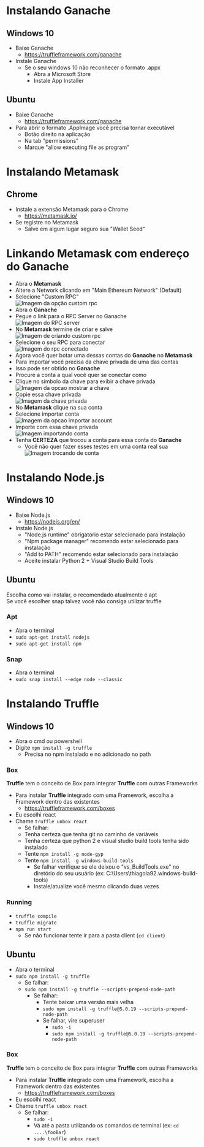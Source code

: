# Instalando Ganache 

## Windows 10
* Baixe Ganache
  * https://truffleframework.com/ganache
* Instale Ganache
  * Se o seu windows 10 não reconhecer o formato .appx
    * Abra a Microsoft Store
    * Instale App Installer
    
## Ubuntu
* Baixe Ganache
  * https://truffleframework.com/ganache
* Para abrir o formato .AppImage você precisa tornar executável
  * Botão direito na aplicação
  * Na tab "permissions"
  * Marque "allow executing file as program" 

# Instalando Metamask

## Chrome
* Instale a extensão Metamask para o Chrome
  * https://metamask.io/
* Se registre no Metamask
  * Salve em algum lugar seguro sua "Wallet Seed"
    
# Linkando Metamask com endereço do Ganache
* Abra o **Metamask**
* Altere a Network clicando em "Main Ethereum Network" (Default)  
* Selecione "Custom RPC"   
![Imagem da opção custom rpc](customRPC.png)  
* Abra o **Ganache**
* Pegue o link para o RPC Server no Ganache  
![Imagem do RPC server](rpcServer.png)  
* No **Metamask** termine de criar e salve  
![Imagem de criando custom rpc](customRPCsave.png)  
* Selecione o seu RPC para conectar  
![Imagem do rpc conectado](foobar.png)  
* Agora você quer botar uma dessas contas do **Ganache** no **Metamask**
* Para importar você precisa da chave privada de uma das contas
* Isso pode ser obtido no **Ganache**
* Procure a conta a qual você quer se conectar como
* Clique no simbolo da chave para exibir a chave privada  
![Imagem da opcao mostrar a chave](showkey.png)  
* Copie essa chave privada  
![Imagem da chave privada](privatekey.png)  
* No **Metamask** clique na sua conta  
* Selecione importar conta  
![Imagem da opcao importar account](importaccount.png)  
* Importe com essa chave privada  
![Imagem importando conta](importaccountkey.png)  
* Tenha **CERTEZA** que trocou a conta para essa conta do **Ganache**  
  * Você não quer fazer esses testes em uma conta real sua  
![Imagem trocando de conta](changeaccount.png)  

# Instalando Node.js

## Windows 10
* Baixe Node.js
  * https://nodejs.org/en/
* Instale Node.js
  * "Node.js runtime" obrigatório estar selecionado para instalação
  * "Npm package manager" recomendo estar selecionado para instalação
  * "Add to PATH" recomendo estar selecionado para instalação
  * Aceite instalar Python 2 + Visual Studio Build Tools

## Ubuntu
Escolha como vai instalar, o recomendado atualmente é apt  
Se você escolher snap talvez você não consiga utilizar truffle  

### Apt
* Abra o terminal
* `sudo apt-get install nodejs`
* `sudo apt-get install npm`

### Snap
* Abra o terminal
* `sudo snap install --edge node --classic`

# Instalando Truffle

## Windows 10
* Abra o cmd ou powershell
* Digite `npm install -g truffle`
  * Precisa no npm instalado e no adicionado no path

### Box
**Truffle** tem o conceito de Box para integrar **Truffle** com outras Frameworks
* Para instalar **Truffle** integrado com uma Framework, escolha a Framework dentro das existentes
  * https://truffleframework.com/boxes
* Eu escolhi react
* Chame `truffle unbox react`
  * Se falhar:
  * Tenha certeza que tenha git no caminho de variáveis
  * Tenha certeza que python 2 e visual studio build tools tenha sido instalado
  * Tente `npm install -g node-gyp`
  * Tente `npm install -g windows-build-tools`
    * Se falhar verifique se ele deixou o "vs_BuildTools.exe" no diretório do seu usuário (ex: C:\Users\thiagola92\.windows-build-tools)
    * Instale/atualize você mesmo clicando duas vezes

### Running
* `truffle compile`
* `truffle migrate`
* `npm run start`
  * Se não funcionar tente ir para a pasta client (`cd client`)

## Ubuntu
* Abra o terminal
* `sudo npm install -g truffle`
  * Se falhar:
  * `sudo npm install -g truffle --scripts-prepend-node-path`
    * Se falhar:
      * Tente baixar uma versão mais velha
      * `sudo npm install -g truffle@5.0.19 --scripts-prepend-node-path`
      * Se falhar, vire superuser
        * `sudo -i`
        * `sudo npm install -g truffle@5.0.19 --scripts-prepend-node-path`
### Box
**Truffle** tem o conceito de Box para integrar **Truffle** com outras Frameworks
* Para instalar **Truffle** integrado com uma Framework, escolha a Framework dentro das existentes
  * https://truffleframework.com/boxes
* Eu escolhi react
* Chame `truffle unbox react`
  * Se falhar:
    * `sudo -i`
    * Vá até a pasta utilizando os comandos de terminal (ex: `cd ....\fooBar`)
    * `sudo truffle unbox react`
